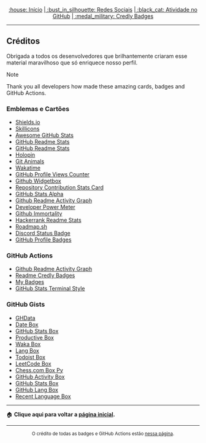 <div align="center">
<a href="README.md"> :house: Início</a>
<a href="social-media.md"> | :bust_in_silhouette: Redes Sociais</a>
<a href="github-activity.md"> | :black_cat: Atividade no GitHub</a>
<a href="credly-badges.md"> | :medal_military: Credly Badges</a>
</div>

---

## Créditos
Obrigada a todos os desenvolvedores que brilhantemente criaram esse material maravilhoso que só enriquece nosso perfil.

> [!NOTE]  
> Thank you all developers how made these amazing cards, badges and GitHub Actions.

### Emblemas e Cartões

- [Shields.io](https://shields.io/)
- [Skillicons](https://skillicons.dev)
- [Awesome GitHub Stats](https://awesome-github-stats.azurewebsites.net)
- [GitHub Readme Stats](https://github-readme-stats.vercel.app)
- [GitHub Readme Stats](https://github.com/anuraghazra/github-readme-stats)
- [Holopin](https://holopin.io/)
- [Git Animals](https://www.gitanimals.org/)
- [Wakatime](https://wakatime.com)
- [GitHub Profile Views Counter](https://github.com/antonkomarev/github-profile-views-counter)
- [Github Widgetbox](https://github.com/Jurredr/github-widgetbox)
- [Repository Contribution Stats Card](https://github.com/HwangTaehyun/github-repository-contribution-stats)
- [GitHub Stats Alpha](https://github-stats-alpha.vercel.app)
- [Github Readme Activity Graph](https://github.com/Ashutosh00710/github-readme-activity-graph)
- [Developer Power Meter](https://stats.hyo.dev/en)
- [Github Immortality ](https://github-immortality.vercel.app)
- [Hackerrank Readme Stats](https://github.com/samba9274/hackerrank-readme-stats)
- [Roadmap.sh](https://roadmap.sh/)
- [Discord Status Badge](https://github.com/zahtec/badges)
- [GitHub Profile Badges](https://home.aveek.io/GitHub-Profile-Badges/)

### GitHub Actions

- [Github Readme Activity Graph](https://github.com/Ashutosh00710/github-readme-activity-graph)
- [Readme Credly Badges](https://github.com/jd-35656/readme-credly-badges)
- [My Badges](https://github.com/my-badges/my-badges)
- [GitHub Stats Terminal Style](https://github.com/yogeshwaran01/github-stats-terminal-style)
<!-- - [Duolingo Stats](https://github.com/centrumek/duolingo-readme-stats) -->

### GitHub Gists
- [GHData](https://github.com/Zalbani/Gist_GHData)
- [Date Box](https://github.com/kf-liu/date-box)
- [GitHub Stats Box](https://github.com/bokub/github-stats-box)
- [Productive Box](https://github.com/maxam2017/productive-box)
- [Waka Box](https://github.com/matchai/waka-box)
- [Lang Box](https://github.com/inokawa/lang-box)
- [Todoist Box](https://github.com/joshghent/todoist-box)
- [LeetCode Box](https://github.com/puiiyuen/leetcode-box)
- [Chess.com Box Py](https://github.com/sciencepal/chess-com-box-py)
- [GitHub Activity Box](https://github.com/maxchang3/github-activity-box)
- [GitHub Stats Box](https://github.com/bokub/github-stats-box)
- [GitHub Lang Box](https://github.com/maxchang3/github-lang-box)
- [Recent Language Box](https://github.com/liby/recent-languages-box)

---

:house: <b> Clique aqui para voltar a [página inicial](README.md). </b>

---

<div align="center">
<sup>O crédito de todas as badges e GitHub Actions estão <a href="badges-actions.md">nessa página</a>.</sup>
</div>
